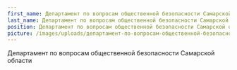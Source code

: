 ```yaml
---
first_name: Департамент по вопросам общественной безопасности Самарской области
last_name: Департамент по вопросам общественной безопасности Самарской области
position: Департамент по вопросам общественной безопасности Самарской области
picture: /images/uploads/департамент-по-вопросам-общественной-безопасности-самарской-области.jpg
---
```

Департамент по вопросам общественной безопасности Самарской области